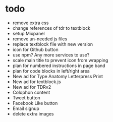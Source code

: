# todo

- remove extra css
- change references of tdr to textblock
- setup Mixpanel
- remove un-needed js files
- replace textblock file with new version
- icon for Github button
- use npm? Any more services to use?
- scale main title to prevent icon from wrapping
- plan for numbered instructions in page band
- plan for code blocks in left/right area
- New ad for Type Anatomy Letterpress Print
- New ad for textblock.js
- New ad for TDRv2
- Colophon content
- Tweet button
- Facebook Like button
- Email signup
- delete extra images
